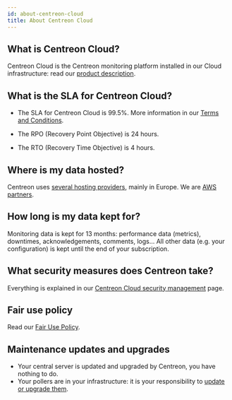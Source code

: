 ```yaml
---
id: about-centreon-cloud
title: About Centreon Cloud
---
```


## What is Centreon Cloud?

Centreon Cloud is the Centreon monitoring platform installed in our Cloud infrastructure: read our [product description](https://www.centreon.com/centreon-cloud/).

## What is the SLA for Centreon Cloud?

* The SLA for Centreon Cloud is 99.5%. More information in our [Terms and Conditions](https://www.centreon.com/legal/en/Cloud-Services-terms-ROW).

* The RPO (Recovery Point Objective) is 24 hours.

* The RTO (Recovery Time Objective) is 4 hours.

## Where is my data hosted?

Centreon uses [several hosting providers](../security/security.md#hosting-security), mainly in Europe. We are [AWS partners](https://www.centreon.com/partners/centreon-on-aws/).

## How long is my data kept for?

Monitoring data is kept for 13 months: performance data (metrics), downtimes, acknowledgements, comments, logs...
All other data (e.g. your configuration) is kept until the end of your subscription.

## What security measures does Centreon take?

Everything is explained in our [Centreon Cloud security management](../security/security.md) page.

## Fair use policy

Read our [Fair Use Policy](https://www.centreon.com/legal/en/centreon-cloud-service-fair-use-policy).

## Maintenance updates and upgrades

* Your central server is updated and upgraded by Centreon, you have nothing to do.
* Your pollers are in your infrastructure: it is your responsibility to [update or upgrade them](../installation/poller-update-upgrade.md).
